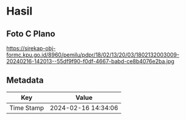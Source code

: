 # Hasil

## Foto C Plano

https://sirekap-obj-formc.kpu.go.id/8960/pemilu/pdpr/18/02/13/20/03/1802132003009-20240216-142013--55df9f90-f0df-4667-babd-ce8b4076e2ba.jpg


## Metadata

| Key        | Value               |
| ---------- | ------------------- |
| Time Stamp | 2024-02-16 14:34:06 |



